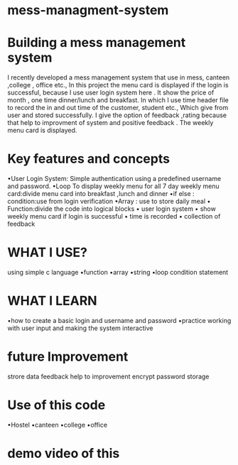 # mess-managment-system
# Building a mess management system 
I recently developed a mess management system that use in mess, canteen ,college , office etc.,
In this project the menu card is displayed if the login is successful, because I use user login system here .
It show the price of month , one time dinner/lunch and breakfast.
In which I use time header file  to record the in and out time of the customer, student etc.,
Which give from user and stored successfully.
I give the option of feedback ,rating because that help to improvment of system and positive feedback .
The weekly menu card is displayed.

# Key features and concepts 
•User Login System:
Simple authentication using a predefined username and password.
•Loop
To display weekly menu for all 7 day 
weekly menu card:divide menu card into breakfast ,lunch and  dinner 
•if else : condition:use from login verification 
•Array : use to store daily meal
• Function:divide the code into logical blocks
• user login system 
• show weekly menu card if login is successful 
• time is recorded 
• collection of feedback 

# WHAT I USE?
using simple c language 
•function
•array
•string
•loop
condition statement 

# WHAT I LEARN 
•how to create a basic login and username and password 
•practice working with user input and making the system interactive

# future Improvement 
strore data 
feedback help to improvement
encrypt password storage

# Use of this code 
•Hostel
•canteen
•college
•office

# demo video of this 
